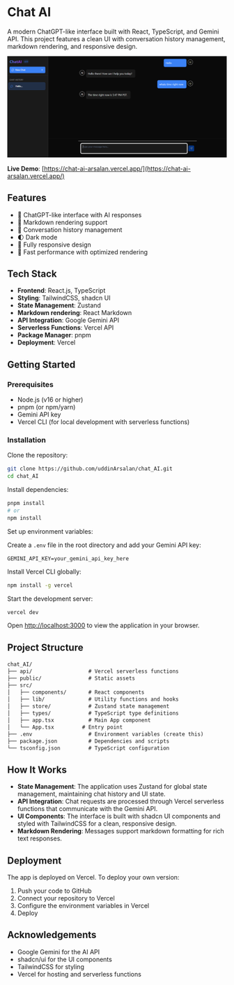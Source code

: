 # Chat AI

A modern ChatGPT-like interface built with React, TypeScript, and Gemini API. This project features a clean UI with conversation history management, markdown rendering, and responsive design.

![Chat AI](image.png)

**Live Demo**: [https://chat-ai-arsalan.vercel.app/](https://chat-ai-arsalan.vercel.app/)

## Features

- 💬 ChatGPT-like interface with AI responses
- 📝 Markdown rendering support
- 🧵 Conversation history management
- 🌓 Dark mode
- 📱 Fully responsive design
- 🚀 Fast performance with optimized rendering

## Tech Stack

- **Frontend**: React.js, TypeScript
- **Styling**: TailwindCSS, shadcn UI
- **State Management**: Zustand
- **Markdown rendering**: React Markdown
- **API Integration**: Google Gemini API
- **Serverless Functions**: Vercel API
- **Package Manager**: pnpm
- **Deployment**: Vercel

## Getting Started

### Prerequisites

- Node.js (v16 or higher)
- pnpm (or npm/yarn)
- Gemini API key
- Vercel CLI (for local development with serverless functions)

### Installation

Clone the repository:

```bash
git clone https://github.com/uddinArsalan/chat_AI.git
cd chat_AI
```

Install dependencies:

```bash
pnpm install
# or
npm install
```

Set up environment variables:

Create a `.env` file in the root directory and add your Gemini API key:

```env
GEMINI_API_KEY=your_gemini_api_key_here
```

Install Vercel CLI globally:

```bash
npm install -g vercel
```

Start the development server:

```bash
vercel dev
```

Open [http://localhost:3000](http://localhost:3000) to view the application in your browser.

## Project Structure

```plaintext
chat_AI/
├── api/                  # Vercel serverless functions
├── public/               # Static assets
├── src/
│   ├── components/       # React components
│   ├── lib/              # Utility functions and hooks
│   ├── store/            # Zustand state management
│   ├── types/            # TypeScript type definitions
│   ├── app.tsx           # Main App component
│   └── App.tsx         # Entry point
├── .env                  # Environment variables (create this)
├── package.json          # Dependencies and scripts
└── tsconfig.json         # TypeScript configuration
```

## How It Works

- **State Management**: The application uses Zustand for global state management, maintaining chat history and UI state.
- **API Integration**: Chat requests are processed through Vercel serverless functions that communicate with the Gemini API.
- **UI Components**: The interface is built with shadcn UI components and styled with TailwindCSS for a clean, responsive design.
- **Markdown Rendering**: Messages support markdown formatting for rich text responses.

## Deployment

The app is deployed on Vercel. To deploy your own version:

1. Push your code to GitHub
2. Connect your repository to Vercel
3. Configure the environment variables in Vercel
4. Deploy

## Acknowledgements

- Google Gemini for the AI API
- shadcn/ui for the UI components
- TailwindCSS for styling
- Vercel for hosting and serverless functions